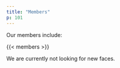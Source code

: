 ```yaml
---
title: "Members"
p: 101
---
```


Our members include:

{{< members >}}

We are currently not looking for new faces.